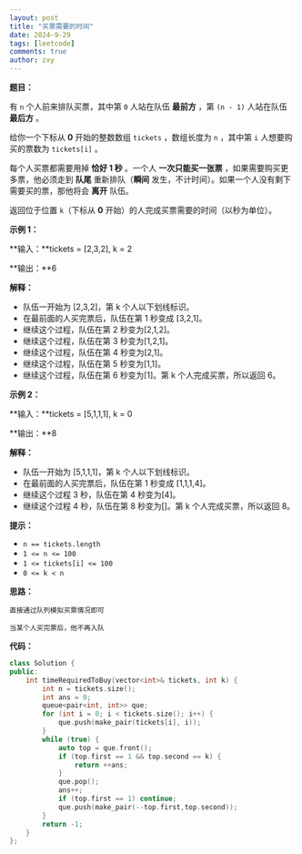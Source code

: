 ```yaml
---
layout: post
title: "买票需要的时间"
date: 2024-9-29
tags: [leetcode]
comments: true
author: zxy
---
```


**题目：**

有 `n` 个人前来排队买票，其中第 `0` 人站在队伍 **最前方** ，第 `(n - 1)` 人站在队伍 **最后方** 。

给你一个下标从 **0** 开始的整数数组 `tickets` ，数组长度为 `n` ，其中第 `i` 人想要购买的票数为 `tickets[i]` 。

每个人买票都需要用掉 **恰好 1 秒** 。一个人 **一次只能买一张票** ，如果需要购买更多票，他必须走到 **队尾** 重新排队（**瞬间** 发生，不计时间）。如果一个人没有剩下需要买的票，那他将会 **离开** 队伍。

返回位于位置 `k`（下标从 **0** 开始）的人完成买票需要的时间（以秒为单位）。

**示例 1：**

**输入：**tickets = [2,3,2], k = 2

**输出：**6

**解释：**

- 队伍一开始为 [2,3,2]，第 k 个人以下划线标识。
- 在最前面的人买完票后，队伍在第 1 秒变成 [3,2,1]。
- 继续这个过程，队伍在第 2 秒变为[2,1,2]。
- 继续这个过程，队伍在第 3 秒变为[1,2,1]。
- 继续这个过程，队伍在第 4 秒变为[2,1]。
- 继续这个过程，队伍在第 5 秒变为[1,1]。
- 继续这个过程，队伍在第 6 秒变为[1]。第 k 个人完成买票，所以返回 6。

**示例 2：**

**输入：**tickets = [5,1,1,1], k = 0

**输出：**8

**解释：**

- 队伍一开始为 [5,1,1,1]，第 k 个人以下划线标识。
- 在最前面的人买完票后，队伍在第 1 秒变成 [1,1,1,4]。
- 继续这个过程 3 秒，队伍在第 4 秒变为[4]。
- 继续这个过程 4 秒，队伍在第 8 秒变为[]。第 k 个人完成买票，所以返回 8。

**提示：**

- `n == tickets.length`
- `1 <= n <= 100`
- `1 <= tickets[i] <= 100`
- `0 <= k < n`

**思路：**

```
直接通过队列模拟买票情况即可

当某个人买完票后，他不再入队
```

**代码：**

```cpp
class Solution {
public:
    int timeRequiredToBuy(vector<int>& tickets, int k) {
        int n = tickets.size();
        int ans = 0;
        queue<pair<int, int>> que;
        for (int i = 0; i < tickets.size(); i++) {
            que.push(make_pair(tickets[i], i));
        }
        while (true) {
            auto top = que.front();
            if (top.first == 1 && top.second == k) {
                return ++ans;
            }
            que.pop();
            ans++;
            if (top.first == 1) continue;
            que.push(make_pair(--top.first,top.second));
        }
        return -1;
    }
};
```



